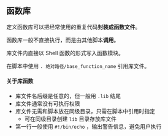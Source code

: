 ## 函数库

定义函数库可以把经常使用的重复代码**封装成函数文件**。

函数库一般不直接执行，而是由其他脚本**调用**。

库文件内直接以 Shell 函数的形式写入函数模块。

在脚本中使用 `. 绝对路径/base_function_name` 引用库文件。



#### 关于库函数

- 库文件名后缀是任意的，但一般用 `.lib` 结尾
- 库文件通常没有可执行权限
- 库文件无需和脚本放在同级目录，只需在脚本中引用时指定
  - 可在同级目录创建 `lib` 目录存放库文件
- 第一行一般使用 `#!/bin/echo` ，输出警告信息，避免用户执行